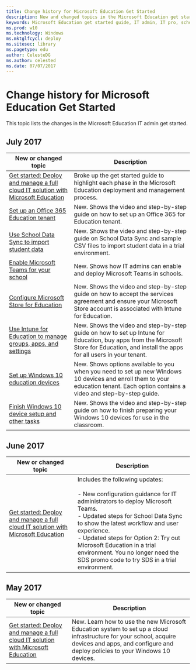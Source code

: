 ```yaml
---
title: Change history for Microsoft Education Get Started
description: New and changed topics in the Microsoft Education get started guide.
keywords: Microsoft Education get started guide, IT admin, IT pro, school, education, change history
ms.prod: w10
ms.technology: Windows
ms.mktglfcycl: deploy
ms.sitesec: library
ms.pagetype: edu
author: CelesteDG
ms.author: celested
ms.date: 07/07/2017
---
```


# Change history for Microsoft Education Get Started

This topic lists the changes in the Microsoft Education IT admin get started.

## July 2017

| New or changed topic | Description |
| --- | ---- |
| [Get started: Deploy and manage a full cloud IT solution with Microsoft Education](get-started-with-microsoft-education.md) | Broke up the get started guide to highlight each phase in the Microsoft Education deployment and management process. |
| [Set up an Office 365 Education tenant](set-up-office365-edu-tenant.md) | New. Shows the video and step-by-step guide on how to set up an Office 365 for Education tenant. |
| [Use School Data Sync to import student data](use-school-data-sync.md) | New. Shows the video and step-by-step guide on School Data Sync and sample CSV files to import student data in a trial environment. |
| [Enable Microsoft Teams for your school](enable-microsoft-teams.md) | New. Shows how IT admins can enable and deploy Microsoft Teams in schools. |
| [Configure Microsoft Store for Education](configure-microsoft-store-for-education.md) | New. Shows the video and step-by-step guide on how to accept the services agreement and ensure your Microsoft Store account is associated with Intune for Education. |
| [Use Intune for Education to manage groups, apps, and settings](use-intune-for-education.md) | New. Shows the video and step-by-step guide on how to set up Intune for Education, buy apps from the Microsoft Store for Education, and install the apps for all users in your tenant. |
| [Set up Windows 10 education devices](set-up-windows-10-education-devices.md) | New. Shows options available to you when you need to set up new Windows 10 devices and enroll them to your education tenant. Each option contains a video and step-by-step guide. |
| [Finish Windows 10 device setup and other tasks](finish-setup-and-other-tasks.md) | New. Shows the video and step-by-step guide on how to finish preparing your Windows 10 devices for use in the classroom. |


## June 2017

| New or changed topic | Description |
| --- | ---- |
| [Get started: Deploy and manage a full cloud IT solution with Microsoft Education](get-started-with-microsoft-education.md) | Includes the following updates:</br></br> - New configuration guidance for IT administrators to deploy Microsoft Teams.</br> - Updated steps for School Data Sync to show the latest workflow and user experience.</br> - Updated steps for Option 2: Try out Microsoft Education in a trial environment. You no longer need the SDS promo code to try SDS in a trial environment. |

## May 2017

| New or changed topic | Description |
| --- | ---- |
| [Get started: Deploy and manage a full cloud IT solution with Microsoft Education](get-started-with-microsoft-education.md) | New. Learn how to use the new Microsoft Education system to set up a cloud infrastructure for your school, acquire devices and apps, and configure and deploy policies to your Windows 10 devices. |
